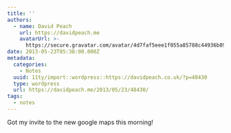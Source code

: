 ```yaml
---
title: ''
authors:
  - name: David Peach
    url: https://davidpeach.me
    avatarUrl: >-
      https://secure.gravatar.com/avatar/4d7faf5eee1f055a85788c44936b8995eaab6dfb004e7854ec747ccb272e91ee?s=96&d=mm&r=g
date: 2013-05-23T05:38:00.000Z
metadata:
  categories:
    - Notes
  uuid: 11ty/import::wordpress::https://davidpeach.co.uk/?p=48430
  type: wordpress
  url: https://davidpeach.me/2013/05/23/48430/
tags:
  - notes
---
```

Got my invite to the new google maps this morning!